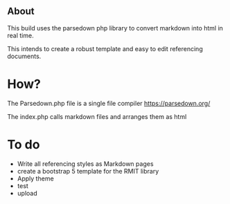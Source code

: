 ## About 

This build uses the parsedown php library to convert markdown into html in real time. 

This intends to create a robust template and easy to edit referencing documents.

# How?

The Parsedown.php file is a single file compiler https://parsedown.org/

The index.php calls markdown files and arranges them as html

# To do

* Write all referencing styles as Markdown pages
* create a bootstrap 5 template for the RMIT library
* Apply theme
* test
* upload
